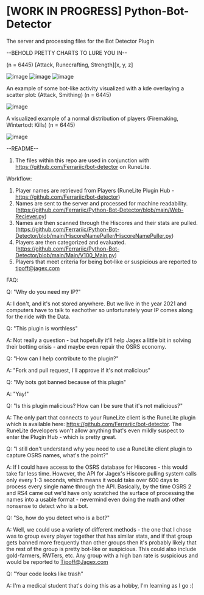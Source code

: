 # [WORK IN PROGRESS] Python-Bot-Detector
The server and processing files for the Bot Detector Plugin

--BEHOLD PRETTY CHARTS TO LURE YOU IN--

(n = 6445) [Attack, Runecrafting, Strength][x, y, z]


![image](https://user-images.githubusercontent.com/5789682/109563187-707b6d00-7aad-11eb-9303-941bb29b7ceb.png)
![image](https://user-images.githubusercontent.com/5789682/109563206-74a78a80-7aad-11eb-86a2-54c61a5c3c01.png)
![image](https://user-images.githubusercontent.com/5789682/109563212-76714e00-7aad-11eb-9ace-5db5d3aaa38b.png)

An example of some bot-like activity visualized with a kde overlaying a scatter plot: (Attack, Smithing) (n = 6445)

![image](https://user-images.githubusercontent.com/5789682/109696288-e558b080-7b5a-11eb-8050-4fd5620bc551.png)

A visualized example of a normal distribution of players (Firemaking, Wintertodt Kills) (n = 6445)

![image](https://user-images.githubusercontent.com/5789682/109696744-5ef09e80-7b5b-11eb-8776-2c608cdb2e0b.png)


--README--
1. The files within this repo are used in conjunction with https://github.com/Ferrariic/bot-detector on RuneLite.

Workflow:
1. Player names are retrieved from Players (RuneLite Plugin Hub - https://github.com/Ferrariic/bot-detector)
2. Names are sent to the server and processed for machine readability. (https://github.com/Ferrariic/Python-Bot-Detector/blob/main/Web-Reciever.py)
3. Names are then scanned through the Hiscores and their stats are pulled. (https://github.com/Ferrariic/Python-Bot-Detector/blob/main/HiscoreNamePuller/HiscoreNamePuller.py)
4. Players are then categorized and evaluated. (https://github.com/Ferrariic/Python-Bot-Detector/blob/main/Main/V100_Main.py)
5. Players that meet criteria for being bot-like or suspicious are reported to tipoff@jagex.com

FAQ:

Q: "Why do you need my IP?"

A: I don't, and it's not stored anywhere. But we live in the year 2021 and computers have to talk to eachother so unfortunately your IP comes along for the ride with the Data.


Q: "This plugin is worthless"

A: Not really a question - but hopefully it'll help Jagex a little bit in solving their botting crisis - and maybe even repair the OSRS economy.


Q: "How can I help contribute to the plugin?"

A: "Fork and pull request, I'll approve if it's not malicious"


Q: "My bots got banned because of this plugin"

A: "Yay!"


Q: "Is this plugin malicious? How can I be sure that it's not malicious?"

A: The only part that connects to your RuneLite client is the RuneLite plugin which is available here: https://github.com/Ferrariic/bot-detector. The RuneLite developers won't allow anything that's even mildly suspect to enter the Plugin Hub - which is pretty great.


Q: "I still don't understand why you need to use a RuneLite client plugin to capture OSRS names, what's the point?"

A: If I could have access to the OSRS database for Hiscores - this would take far less time. However, the API for Jagex's Hiscore pulling system calls only every 1-3 seconds, which means it would take over 600 days to process every single name through the API. Basically, by the time OSRS 2 and RS4 came out we'd have only scratched the surface of processing the names into a usable format - nevermind even doing the math and other nonsense to detect who is a bot.


Q: "So, how do you detect who is a bot?"

A: Well, we could use a variety of different methods - the one that I chose was to group every player together that has similar stats, and if that group gets banned more frequently than other groups then it's probably likely that the rest of the group is pretty bot-like or suspicious. This could also include gold-farmers, RWTers, etc. Any group with a high ban rate is suspicious and would be reported to Tipoff@Jagex.com

Q: "Your code looks like trash"

A: I'm a medical student that's doing this as a hobby, I'm learning as I go :(
